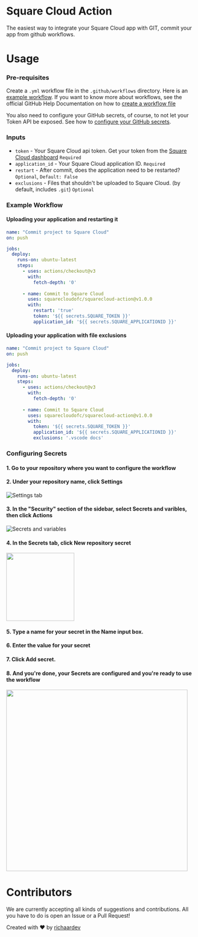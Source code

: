 # Square Cloud Action
The easiest way to integrate your Square Cloud app with GIT, commit your app from github workflows.

# Usage

### Pre-requisites
Create a `.yml` workflow file in the `.github/workflows` directory. Here is an [example workflow](#example-workflow). If you want to know more about workflows, see the official GitHub Help Documentation on how to [create a workflow file](https://docs.github.com/en/actions/using-workflows#creating-a-workflow-file)

You also need to configure your GitHub secrets, of course, to not let your Token API be exposed. See how to [configure your GitHub secrets](#configuring-secrets).

### Inputs
- `token` - Your Square Cloud api token. Get your token from the [Square Cloud dashboard](https://squarecloud.app/dashboard/me) `Required`
- `application_id` - Your Square Cloud application ID. `Required`
- `restart` - After commit, does the application need to be restarted? `Optional`, `Default: False`
- `exclusions` - Files that shouldn't be uploaded to Square Cloud. (by default, includes `.git`) `Optional`

### Example Workflow
#### Uploading your application and restarting it
```yml
name: "Commit project to Square Cloud"
on: push

jobs:
  deploy:
    runs-on: ubuntu-latest
    steps:
      - uses: actions/checkout@v3
        with:
          fetch-depth: '0'
          
      - name: Commit to Square Cloud
        uses: squarecloudofc/squarecloud-action@v1.0.0
        with:
          restart: 'true'
          token: '${{ secrets.SQUARE_TOKEN }}'
          application_id: '${{ secrets.SQUARE_APPLICATIONID }}'
```

#### Uploading your application with file exclusions
```yml
name: "Commit project to Square Cloud"
on: push

jobs:
  deploy:
    runs-on: ubuntu-latest
    steps:
      - uses: actions/checkout@v3
        with:
          fetch-depth: '0'
          
      - name: Commit to Square Cloud
        uses: squarecloudofc/squarecloud-action@v1.0.0
        with:
          token: '${{ secrets.SQUARE_TOKEN }}'
          application_id: '${{ secrets.SQUARE_APPLICATIONID }}'
          exclusions: '.vscode docs'
```

### Configuring Secrets
#### 1. Go to your repository where you want to configure the workflow
#### 2. Under your repository name, click **Settings**

![Settings tab](https://cdn.discordapp.com/attachments/646857534963056661/1071150086379274240/image.png)

#### 3. In the "Security" section of the sidebar, select **Secrets and varibles**, then click **Actions**

![Secrets and variables](https://cdn.discordapp.com/attachments/646857534963056661/1071150900455931925/image.png)

#### 4. In the **Secrets** tab, click **New repository secret**

<img src="https://media.discordapp.net/attachments/646857534963056661/1071152354491121754/image.png" height="180"></img>

#### 5. Type a name for your secret in the **Name** input box.
#### 6. Enter the value for your secret
#### 7. Click **Add secret.**
#### 8. And you're done, your Secrets are configured and you're ready to use the workflow

<img src="https://cdn.discordapp.com/attachments/646857534963056661/1071153498282004490/image.png" height="480"></img>

# Contributors
We are currently accepting all kinds of suggestions and contributions. All you have to do is open an Issue or a Pull Request!

Created with ❤ by [richaardev](https://github.com/richaardev)
